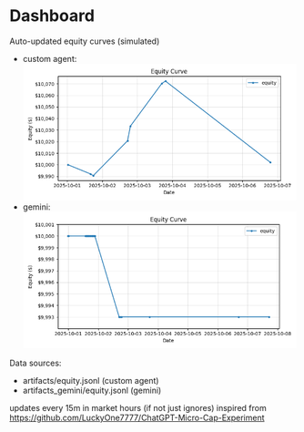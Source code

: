 # Dashboard

Auto-updated equity curves (simulated)

- custom agent: ![Equity Curve](artifacts/equity.png?v=702d4bc)
- gemini: ![Equity Curve (Gemini)](artifacts_gemini/equity.png?v=702d4bc)

Data sources:
- artifacts/equity.jsonl (custom agent)
- artifacts_gemini/equity.jsonl (gemini)

updates every 15m in market hours (if not just ignores)
inspired from https://github.com/LuckyOne7777/ChatGPT-Micro-Cap-Experiment